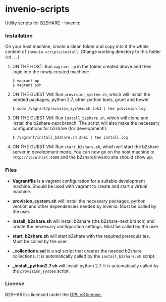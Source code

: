 invenio-scripts
===============

Utility scripts for B2SHARE - Invenio:

### Installation

On your host machine, create a clean folder and copy into it the whole content of `invenio-scripts/install`. Change working directory to this folder (`cd...`)

1. ON THE HOST: Run `vagrant up` in the folder created above and then login into the newly created machine:
   ```
   $ vagrant up
   $ vagrant ssh
   ```

2. ON THE GUEST VM: Run `provision_system.sh`, which will install the needed packages, python 2.7, other python tools, grunt and bower
   ```
   $ sudo /vagrant/provision_system.sh 2>&1 | tee provision.log
   ```

3. ON THE GUEST VM: Run `install_b2share.sh`, which will clone and install the b2share-next branch. The script will also make the necessary configurations for b2share (for development!).
   ```
   $ /vagrant/install_b2share.sh 2>&1 | tee install.log
   ```

4. ON THE GUEST VM: Run `start_b2share.sh`, which will start the b2share server in development mode. You can now go on the host machine to `http://localhost:4000` and the  b2share/invenio site should show up.

### Files

- **Vagrantfile** is a vagrant configuration for a suitable development machine. Should be used with vagrant to create and start a virtual machine.

- **provision_system.sh** will install the necessary packages, python version and other dependencies needed by invenio. Must be called by the user.

- **install_b2share.sh** will install b2share (the b2share-next branch) and create the necessary configuration settings. Must be called by the user.

- **start_b2share.sh** will start b2share with the required prerequisites. Must be called by the user.

- **\_collections.sql** is a sql script that creates the needed b2share collections. It is automatically called by the `install_b2share.sh` script.

- **\_install_python2.7.sh** will install python 2.7. It is automatically called by the `provision_system` script.

    
### License

B2SHARE is licensed under the [GPL v3 license.](http://www.gnu.org/licenses/gpl-3.0.txt)
